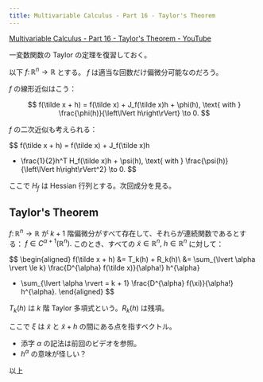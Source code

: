 ```yaml
---
title: Multivariable Calculus - Part 16 - Taylor's Theorem
---
```


[Multivariable Calculus - Part 16 - Taylor's Theorem - YouTube](https://www.youtube.com/watch?v=Nhj8Gz_lo5g&list=PLBh2i93oe2qv4G2AyarkbR3OKBml0hXEg&index=16)

一変数関数の Taylor の定理を復習しておく。

以下 $f \colon \mathbb R^n \longrightarrow \mathbb R$ とする。
$f$ は適当な回数だけ偏微分可能なのだろう。

$f$ の線形近似はこう：

$$
f(\tilde x + h) = f(\tilde x) + J_f(\tilde x)h + \phi(h),
\text{ with }
\frac{\phi(h)}{\left\lVert h\right\rVert} \to 0.
$$

$f$ の二次近似も考えられる：

$$
f(\tilde x + h) = f(\tilde x) + J_f(\tilde x)h 
  + \frac{1}{2}h^T H_f(\tilde x)h + \psi(h),
\text{ with }
\frac{\psi(h)}{\left\lVert h\right\rVert^2} \to 0.
$$

ここで $H_f$ は Hessian 行列とする。次回成分を見る。

## Taylor's Theorem

$f \colon \mathbb R^n \longrightarrow \mathbb R$ が
$k + 1$ 階偏微分がすべて存在して、それらが連続関数であるとする：
${f \in C^{\alpha + 1}(\mathbb R^n).}$
このとき、すべての ${\tilde x \in \mathbb R^n,}\;{h \in \mathbb R^n}$ に対して：

$$
\begin{aligned}
f(\tilde x + h)
&= T_k(h) + R_k(h)\\
&= \sum_{\lvert \alpha \rvert \le k} \frac{D^{\alpha} f(\tilde x)}{\alpha!} h^{\alpha}
 + \sum_{\lvert \alpha \rvert = k + 1} \frac{D^{\alpha} f(\xi)}{\alpha!} h^{\alpha}.
\end{aligned}
$$

$T_k(h)$ は $k$ 階 Taylor 多項式という。$R_k(h)$ は残項。

ここで $\xi$ は $\tilde x$ と $\tilde x + h$ の間にある点を指すベクトル。

* 添字 $\alpha$ の記法は前回のビデオを参照。
* $h^{\alpha}$ の意味が怪しい？

以上
